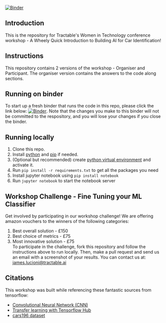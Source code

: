 [![Binder](https://mybinder.org/badge_logo.svg)](https://mybinder.org/v2/gh/martharobinson/binder-demo.git/HEAD?filepath=Tractable%20ML%20Classifier%20Workshop%20-%20Participant.ipynb)

## Introduction  
This is the repository for Tractable's Women in Technology conference workshop - A Wheely Quick Introduction to Building AI for Car Identification!

## Instructions  
This repository contains 2 versions of the workshop - Organiser and Participant. The organiser version contains the answers to the code along sections.

## Running on binder
To start up a fresh binder that runs the code in this repo, please click the link below:
[![Binder](https://mybinder.org/badge_logo.svg)](https://mybinder.org/v2/gh/tractable-ai-wit/binder-demo/HEAD?filepath=Tractable%20ML%20Classifier%20Workshop%20-%20Participant.ipynb).
Note that the changes you make to this binder will not be committed to the respository, and you will lose your changes if you close the binder.

## Running locally
1. Clone this repo.
2. Install [python](https://www.python.org/downloads/) and [pip](https://pip.pypa.io/en/stable/installing/) if needed.
3. (Optional but recommended) create [python virtual environment](https://docs.python.org/3/library/venv.html) and activate it.
4. Run `pip install -r requirements.txt` to get all the packages you need
5. Install jupyter notebook using `pip install notebook`
6. Run `jupyter notebook` to start the notebook server

## Workshop Challenge - Fine Tuning your ML Classifier
Get involved by participating in our workshop challenge! We are offering amazon vouchers to the winners of the following categories:
1. Best overall solution - £150
2. Best choice of metrics - £75
3. Most innovative solution - £75  
To participate in the challenge, fork this repository and follow the instructions above to run locally. Then, make a pull request and send us an email with a screenshot of your results. You can contact us at: james.lucioni@tractable.ai

## Citations
This workshop was built while referencing these fantastic sources from tensorflow:
- [Convolutional Neural Network (CNN)](https://www.tensorflow.org/tutorials/images/cnn)
- [Transfer learning with Tensorflow Hub](https://www.tensorflow.org/tutorials/images/transfer_learning_with_hub)
- [cars196 dataset](https://www.tensorflow.org/datasets/catalog/cars196)
